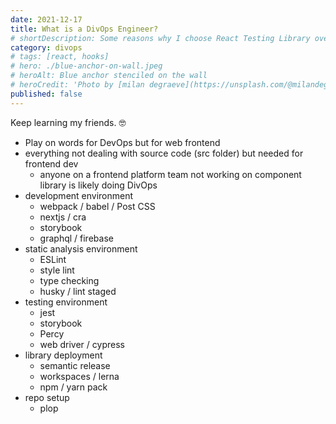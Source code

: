 ```yaml
---
date: 2021-12-17
title: What is a DivOps Engineer?
# shortDescription: Some reasons why I choose React Testing Library over Enzyme for testing React components
category: divops
# tags: [react, hooks]
# hero: ./blue-anchor-on-wall.jpeg
# heroAlt: Blue anchor stenciled on the wall
# heroCredit: 'Photo by [milan degraeve](https://unsplash.com/@milandegraeve)'
published: false
---
```


Keep learning my friends. 🤓

- Play on words for DevOps but for web frontend
- everything not dealing with source code (src folder) but needed for frontend dev
  - anyone on a frontend platform team not working on component library is likely doing DivOps
- development environment
  - webpack / babel / Post CSS
  - nextjs / cra
  - storybook
  - graphql / firebase
- static analysis environment
  - ESLint
  - style lint
  - type checking
  - husky / lint staged
- testing environment
  - jest
  - storybook
  - Percy
  - web driver / cypress
- library deployment
  - semantic release
  - workspaces / lerna
  - npm / yarn pack
- repo setup
  - plop
